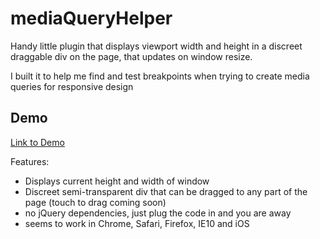 mediaQueryHelper
============================

Handy little plugin that displays viewport width and height in a discreet draggable div on the page, that updates on window resize. 

I built it to help me find and test breakpoints when trying to create media queries for responsive design

## Demo

<a href="http://appasylum.net/resources/mediaQueryHelper/" target="_blank">Link to Demo</a>

Features:

- Displays current height and width of window
- Discreet semi-transparent div that can be dragged to any part of the page (touch to drag coming soon)
- no jQuery dependencies, just plug the code in and you are away 
- seems to work in Chrome, Safari, Firefox, IE10 and iOS
